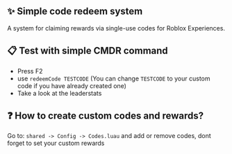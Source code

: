 ## ✨ Simple code redeem system
A system for claiming rewards via single-use codes for Roblox Experiences.

## 📋 Test with simple CMDR command
- Press F2
- use `redeemCode TESTCODE` (You can change `TESTCODE` to your custom code if you have already created one)
- Take a look at the leaderstats

## ❓ How to create custom codes and rewards?
Go to: `shared -> Config -> Codes.luau` and add or remove codes, dont forget to set your custom rewards
